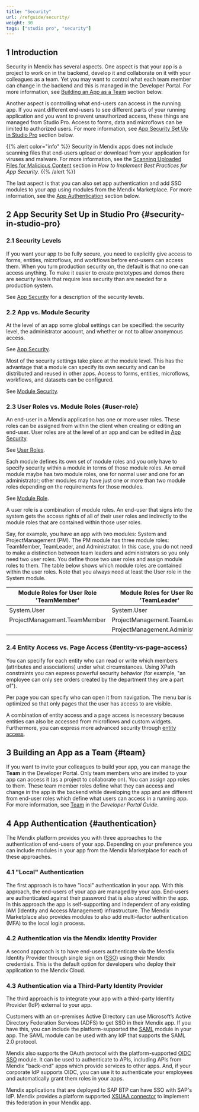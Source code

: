 ```yaml
---
title: "Security"
url: /refguide/security/
weight: 30
tags: ["studio pro", "security"]
---
```


## 1 Introduction

Security in Mendix has several aspects. One aspect is that your app is a project to work on in the backend, develop it and collaborate on it with your colleagues as a team. Yet you may want to control what each team member can change in the backend and this is managed in the Developer Portal. For more information, see [Building an App as a Team](#team) section below. 

Another aspect is controlling what end-users can access in the running app. If you want different end-users to see different parts of your running application and you want to prevent unauthorized access, these things are managed from Studio Pro. Access to forms, data and microflows can be limited to authorized users. For more information, see [App Security Set Up in Studio Pro](#security-in-studio-pro) section below.

{{% alert color="info" %}}
Security in Mendix apps does not include scanning files that end-users upload or download from your application for viruses and malware. For more information, see the [Scanning Uploaded Files for Malicious Content](/howto/security/best-practices-security/#scanning-for-malicious-content) section in *How to Implement Best Practices for App Security*. 
{{% /alert %}}

The last aspect is that you can also set app authentication and add SSO modules to your app using modules from the Mendix Marketplace. For more information, see the [App Authentication](#authentication) section below. 

## 2 App Security Set Up in Studio Pro {#security-in-studio-pro}

### 2.1 Security Levels

If you want your app to be fully secure, you need to explicitly give access to forms, entities, microflows, and workflows before end-users can access them. When you turn production security on, the default is that no one can access anything. To make it easier to create prototypes and demos there are security levels that require less security than are needed for a production system.

See [App Security](/refguide/app-security/) for a description of the security levels.

### 2.2 App vs. Module Security

At the level of an app some global settings can be specified: the security level, the administrator account, and whether or not to allow anonymous access.

See [App Security](/refguide/app-security/).

Most of the security settings take place at the module level. This has the advantage that a module can specify its own security and can be distributed and reused in other apps. Access to forms, entities, microflows, workflows, and datasets can be configured.

See [Module Security](/refguide/module-security/).

### 2.3 User Roles vs. Module Roles {#user-role}

An end-user in a Mendix application has one or more user roles. These roles can be assigned from within the client when creating or editing an end-user. User roles are at the level of an app and can be edited in [App Security](/refguide/app-security/).

See [User Roles](/refguide/user-roles/).

Each module defines its own set of module roles and you only have to specify security within a module in terms of those module roles. An email module maybe has two module roles, one for normal user and one for an administrator; other modules may have just one or more than two module roles depending on the requirements for those modules.

See [Module Role](/refguide/module-security/#module-role).

A user role is a combination of module roles. An end-user that signs into the system gets the access rights of all of their user roles and indirectly to the module roles that are contained within those user roles.

Say, for example, you have an app with two modules: System and ProjectManagement (PM). The PM module has three module roles: TeamMember, TeamLeader, and Administrator. In this case, you do not need to make a distinction between team leaders and administrators so you only need two user roles. You define those two user roles and assign module roles to them. The table below shows which module roles are contained within the user roles. Note that you always need at least the User role in the System module.

| Module Roles for User Role 'TeamMember' | Module Roles for User Role 'TeamLeader' |
| --- | --- |
| System.User | System.User |
| ProjectManagement.TeamMember | ProjectManagement.TeamLeader |
|   | ProjectManagement.Administrator |

### 2.4 Entity Access vs. Page Access {#entity-vs-page-access}

You can specify for each entity who can read or write which members (attributes and associations) under what circumstances. Using XPath constraints you can express powerful security behavior (for example, "an employee can only see orders created by the department they are a part of").

Per page you can specify who can open it from navigation. The menu bar is optimized so that only pages that the user has access to are visible. 

A combination of entity access and a page access is necessary because entities can also be accessed from microflows and custom widgets. Furthermore, you can express more advanced security through [entity access](/refguide/module-security/#entity-access).

## 3 Building an App as a Team {#team}

If you want to invite your colleagues to build your app, you can manage the **Team** in the Developer Portal. Only team members who are invited to your app can access it (as a project to collaborate on). You can assign app roles to them. These team member roles define what they can access and change in the app in the backend while developing the app and are different from end-user roles which define what users can access in a running app. For more information, see [Team](/developerportal/general/team/) in the *Developer Portal Guide*.

## 4 App Authentication {#authentication}

The Mendix platform provides you with three approaches to the authentication of end-users of your app. Depending on your preference you can include modules in your app from the Mendix Marketplace for each of these approaches.

### 4.1 "Local" Authentication 

The first approach is to have "local" authentication in your app. With this approach, the end-users of your app are managed by your app. End-users are authenticated against their password that is also stored within the app. In this approach the app is self-supporting and independent of any existing IAM (Identity and Access Management) infrastructure. The Mendix Marketplace also provides modules to also add multi-factor authentication (MFA) to the local login process.

### 4.2 Authentication via the Mendix Identity Provider

A second approach is to have end-users authenticate via the Mendix Identity Provider through single sign on ([SSO](/appstore/modules/mendix-sso/)) using their Mendix credentials. This is the default option for developers who deploy their application to the Mendix Cloud.

### 4.3 Authentication via a Third-Party Identity Provider

The third approach is to integrate your app with a third-party Identity Provider (IdP) external to your app.

Customers with an on-premises Active Directory can use Microsoft’s Active Directory Federation Services (ADFS) to get SSO in their Mendix app. If you have this, you can include the platform-supported the [SAML](/appstore/modules/saml) module in your app. The SAML module can be used with any IdP that supports the SAML 2.0 protocol. 

Mendix also supports the OAuth protocol with the platform-supported [OIDC SSO](/appstore/modules/oidc/) module. It can be used to authenticate to APIs, including APIs from Mendix "back-end" apps which provide services to other apps. And, if your corporate IdP supports OIDC, you can use it to authenticate your employees and automatically grant them roles in your apps.

Mendix applications that are deployed to SAP BTP can have SSO with SAP's IdP. Mendix provides a platform supported [XSUAA connector](/appstore/modules/sap/sap-xsuaa-connector/) to implement this federation in your Mendix app. 
